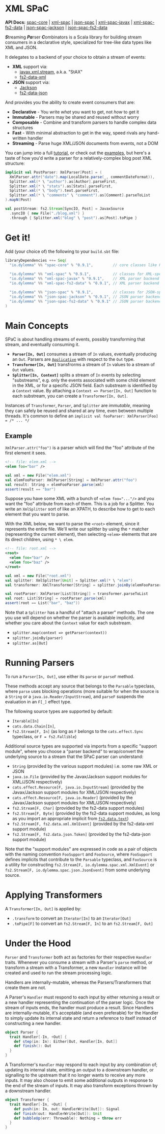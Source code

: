 XML SPaC
========

**API Docs:** 
[spac-core](https://javadoc.io/doc/io.dylemma/spac-core_2.13/latest/io/dylemma/spac/index.html) | 
[xml-spac](https://javadoc.io/doc/io.dylemma/xml-spac_2.13/latest/io/dylemma/spac/xml/index.html) | 
[json-spac](https://javadoc.io/doc/io.dylemma/json-spac_2.13/latest/io/dylemma/spac/json/index.html) |
[xml-spac-javax](https://javadoc.io/doc/io.dylemma/xml-spac-javax_2.13/latest/io/dylemma/spac/xml/index.html) |
[xml-spac-fs2-data](https://javadoc.io/doc/io.dylemma/xml-spac-fs2-data_2.13/latest/io/dylemma/spac/xml/index.html) |
[json-spac-jackson](https://javadoc.io/doc/io.dylemma/json-spac-jackson_2.13/latest/io/dylemma/spac/json/index.html) |
[json-spac-fs2-data](https://javadoc.io/doc/io.dylemma/json-spac-fs2-data_2.13/latest/io/dylemma/spac/json/index.html)

***S***treaming ***Pa***rser ***C***ombinators is a Scala library for building stream consumers in a declarative style, specialized for tree-like data types like XML and JSON.

It delegates to a backend of your choice to obtain a stream of events:

 - **XML** support via:
   - [javax.xml.stream](https://docs.oracle.com/javase/8/docs/api/javax/xml/stream/package-summary.html), a.k.a. "StAX"
   - [fs2-data-xml](https://fs2-data.gnieh.org/)
 - **JSON** support via:
   - [Jackson](https://github.com/FasterXML/jackson-core)
   - [fs2-data-json](https://fs2-data.gnieh.org/)

And provides you the ability to create event consumers that are:

 - **Declarative** - You write *what* you want to get, not *how* to get it
 - **Immutable** - Parsers may be shared and reused without worry
 - **Composable** - Combine and transform parsers to handle complex data structures
 - **Fast** - With minimal abstraction to get in the way, speed rivals any hand-written handler
 - **Streaming** - Parse huge XML/JSON documents from events, not a DOM

You can jump into a full [tutorial](https://github.com/dylemma/xml-spac/blob/main/tutorial.md), 
or check out the [examples](https://github.com/dylemma/xml-spac/tree/main/examples/src/main/scala/io/dylemma/spac/example),
but here's a taste of how you'd write a parser for a relatively-complex blog post XML structure:

```scala
implicit val PostParser: XmlParser[Post] = (
  XmlParser.attr("date").map(LocalDate.parse(_, commentDateFormat)),
  Splitter.xml(* \ "author").as[Author].parseFirst,
  Splitter.xml(* \ "stats").as[Stats].parseFirst,
  Splitter.xml(* \ "body").text.parseFirst,
  Splitter.xml(* \ "comments" \ "comment").as[Comment].parseToList
).mapN(Post)

val postStream: fs2.Stream[SyncIO, Post] = JavaxSource
  .syncIO { new File("./blog.xml") }
  .through { Splitter.xml("blog" \ "post").as[Post].toPipe }
```

# Get it!

Add (your choice of) the following to your `build.sbt` file:

```sbt
libraryDependencies ++= Seq(
  "io.dylemma" %% "spac-core" % "0.9.1",         // core classes like Parser and Transformer
   
  "io.dylemma" %% "xml-spac" % "0.9.1",          // classes for XML-specific parsers
  "io.dylemma" %% "xml-spac-javax" % "0.9.1",    // XML parser backend using javax.xml.stream
  "io.dylemma" %% "xml-spac-fs2-data" % "0.9.1", // XML parser backend using fs2-data-xml

  "io.dylemma" %% "json-spac" % "0.9.1",         // classes for JSON-specific parsers
  "io.dylemma" %% "json-spac-jackson" % "0.9.1", // JSON parser backend using the Jackson library
  "io.dylemma" %% "json-spac-fs2-data" % "0.9.1" // JSON parser backend using fs2-data-json
)
```

# Main Concepts

SPaC is about handling streams of events, possibly transforming that stream, and eventually consuming it.

 - **`Parser[In, Out]`** consumes a stream of `In` values, eventually producing an `Out`. Parsers are [`Applicative`](https://typelevel.org/cats/typeclasses/applicative.html) with respect to the `Out` type.
 - **`Transformer[In, Out]`** transfrorms a stream of `In` values to a stream of `Out` values. 
 - **`Splitter[In, Context]`** splits a stream of `In` events by selecting "substreams", 
   e.g. only the events associated with some child element in the XML, or for a specific JSON field.
   Each substream is identified by a `Context` value.
   By attaching a `Context => Parser[In, Out]` function to each substream, you can create a `Transformer[In, Out]`.

Instances of `Transformer`, `Parser`, and `Splitter` are *immutable*, meaning they can safely be
reused and shared at any time, even between multiple threads.
It's common to define an `implicit val fooParser: XmlParser[Foo] = /* ... */`

## Example

`XmlParser.attr("foo")` is a parser which will find the "foo" attribute of the first element it sees.

```xml
<!-- file: elem.xml -->
<elem foo="bar" />
```

```scala
val xml = new File("elem.xml")
val elemFooParser: XmlParser[String] = XmlParser.attr("foo")
val result: String = elemFooParser.parse(xml)
assert(result == "bar")
```

Suppose you have some XML with a bunch of `<elem foo="..."/>` and you want the "foo" attribute from each of them.
This is a job for a Splitter. You write an `XmlSplitter` sort of like an XPATH, to describe how to get to each element that you want to parse.

With the XML below, we want to parse the `<root>` element, since it represents the entire file.
We'll write our splitter by using the `*` matcher (representing the current element),
then selecting `<elem>` elements that are its direct children, using `* \ elem`.

```xml
<!-- file: root.xml -->
<root>
  <elem foo="bar" />
  <elem foo="baz" />
</root>
```

```scala
val xml = new File("root.xml")
val splitter: XmlSplitter[Unit] = Splitter.xml(* \ "elem")
val transformer: XmlTransformer[String] = splitter.joinBy(elemFooParser)

val rootParser: XmlParser[List[String]] = transformer.parseToList
val root: List[String] = rootParser.parse(xml)
assert(root == List("bar", "baz"))
```

Note that a `Splitter` has a handful of "attach a parser" methods.
The one you use will depend on whether the parser is available implicitly, and whether you care about the `Context` value for each substream.

 - `splitter.map(context => getParser(context))`
 - `splitter.joinBy(parser)`
 - `splitter.as[Out]`

# Running Parsers

To run a `Parser[In, Out]`, use either its `parse` or `parseF` method.

These methods accept any source that belongs to the `Parsable` typeclass,
where `parse` uses blocking operations (more suitable for when the source is a `String` or a `java.io.Reader/InputStream`),
and `parseF` suspends the evaluation in an `F[_]` effect type.

The following source types are supported by default:

- `Iterable[In]`
- `cats.data.Chain[In]`,
- `fs2.Stream[F, In]` (as long as `F` belongs to the `cats.effect.Sync` typeclass, or `F = fs2.Fallible`)
  
Additional source types are supported via imports from a specific "support module",
where you choose a "parser backend" to wrap/convert the underlying source to a stream that the SPaC parser can understand:

- `String` (provided by the various support modules) i.e. some raw XML or JSON
- `java.io.File` (provided by the Javax/Jackson support modules for XML/JSON respectively)
- `cats.effect.Resource[F, java.io.InputStream]` (provided by the Javax/Jackson support modules for XML/JSON respectively)
- `cats.effect.Resource[F, java.io.Reader]` (provided by the Javax/Jackson support modules for XML/JSON respectively)
- `fs2.Stream[F, Char]` (provided by the fs2-data support modules)
- `fs2.Stream[F, Byte]` (provided by the fs2-data support modules, as long as you import an appropriate implicit from [`fs2.data.text`](https://fs2-data.gnieh.org/api/fs2/data/text/index.html))
- `fs2.Stream[F, fs2.data.xml.XmlEvent]` (provided by the fs2-data-xml support module)
- `fs2.Stream[F, fs2.data.json.Token]` (provided by the fs2-data-json support module)

Note that the "support modules" are expressed in code as a pair of objects with the naming convention `FooSupport` and `FooSource`,
where `FooSupport` defines implicits that contribute to the `Parsable` typeclass,
and `FooSource` is a utility for constructing `fs2.Stream[F, io.dylemma.spac.xml.XmlEvent]` or `fs2.Stream[F, io.dylemma.spac.json.JsonEvent]` from some underlying source.

# Applying Transformers

A `Transformer[In, Out]` is applied by:

 - `.transform` to convert an `Iterator[In]` to an `Iterator[Out]`
 - `.toPipe[F]` to convert an `fs2.Stream[F, In]` to an `fs2.Stream[F, Out]`

# Under the Hood

`Parser` and `Transformer` both act as factories for their respective `Handler` traits.
Whenever you consume a stream with a Parser's `parse` method, or transform a stream with a Transformer,
a new `Handler` instance will be created and used to run the stream processing logic.

Handlers are internally-mutable, whereas the Parsers/Transformers that create them are not.

A Parser's `Handler` must respond to each input by either returning a result or a new handler representing the continuation of the parser logic.
Once the stream of inputs ends, the handler must produce a result. 
Since Handlers are internally-mutable, it's acceptable (and even preferable) for the Handler to simply update its internal state and return a reference to itself instead of constructing a new handler.

```scala
object Parser {
  trait Handler[-In, +Out] {
    def step(in: In): Either[Out, Handler[In, Out]]
    def finish(): Out
  }
}
```

A Transformer's `Handler` may respond to each input by any combination of; 
updating its internal state, 
emitting an output to a downstream handler, 
or signalling to the upstream that it no longer wants to receive any more inputs.
It may also choose to emit some additional outputs in response to the end of the stream of inputs.
It may also transform exceptions thrown by a downstream handler.

```scala
object Transformer {
  trait Handler[-In, +Out] {
    def push(in: In, out: HandlerWrite[Out]): Signal
    def finish(out: HandlerWrite[Out]): Unit
    def bubbleUp(err: Throwable): Nothing = throw err
  }
}
```
